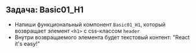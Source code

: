 ## Задача: Basic01_H1
- Напиши функциональный компонент `Basic01_H1`, который возвращает элемент `<h1>` с css-классом `header`
- Внутри возвращаемого элемента будет текстовый контент: "React it's easy!"